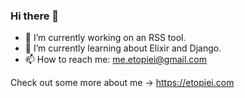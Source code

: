 ### Hi there 👋

- 🔭 I’m currently working on an RSS tool.
- 🌱 I’m currently learning about Elixir and Django.
- 📫 How to reach me: me.etopiei@gmail.com

Check out some more about me -> https://etopiei.com
